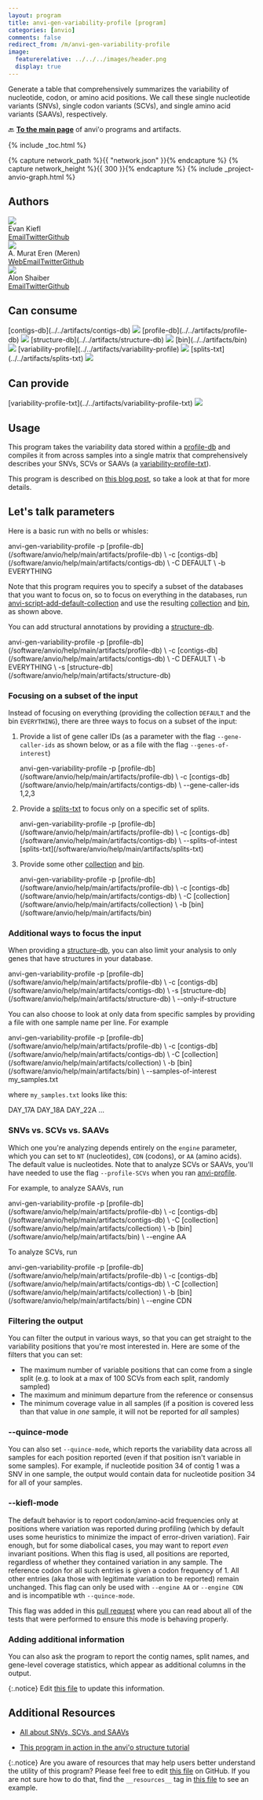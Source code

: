 ```yaml
---
layout: program
title: anvi-gen-variability-profile [program]
categories: [anvio]
comments: false
redirect_from: /m/anvi-gen-variability-profile
image:
  featurerelative: ../../../images/header.png
  display: true
---
```


Generate a table that comprehensively summarizes the variability of nucleotide, codon, or amino acid positions. We call these single nucleotide variants (SNVs), single codon variants (SCVs), and single amino acid variants (SAAVs), respectively.

🔙 **[To the main page](../../)** of anvi'o programs and artifacts.


{% include _toc.html %}
<div id="svg" class="subnetwork"></div>
{% capture network_path %}{{ "network.json" }}{% endcapture %}
{% capture network_height %}{{ 300 }}{% endcapture %}
{% include _project-anvio-graph.html %}


## Authors

<div class="page-author"><div class="page-author-info"><div class="page-person-photo"><img class="page-person-photo-img" src="../../images/authors/ekiefl.jpg" /></div><div class="page-person-info-box"><span class="page-author-name">Evan Kiefl</span><div class="page-author-social-box"><a href="mailto:kiefl.evan@gmail.com" class="person-social" target="_blank"><i class="fa fa-fw fa-envelope-square"></i>Email</a><a href="http://twitter.com/evankiefl" class="person-social" target="_blank"><i class="fa fa-fw fa-twitter-square"></i>Twitter</a><a href="http://github.com/ekiefl" class="person-social" target="_blank"><i class="fa fa-fw fa-github"></i>Github</a></div></div></div></div>

<div class="page-author"><div class="page-author-info"><div class="page-person-photo"><img class="page-person-photo-img" src="../../images/authors/meren.jpg" /></div><div class="page-person-info-box"><span class="page-author-name">A. Murat Eren (Meren)</span><div class="page-author-social-box"><a href="http://meren.org" class="person-social" target="_blank"><i class="fa fa-fw fa-home"></i>Web</a><a href="mailto:a.murat.eren@gmail.com" class="person-social" target="_blank"><i class="fa fa-fw fa-envelope-square"></i>Email</a><a href="http://twitter.com/merenbey" class="person-social" target="_blank"><i class="fa fa-fw fa-twitter-square"></i>Twitter</a><a href="http://github.com/meren" class="person-social" target="_blank"><i class="fa fa-fw fa-github"></i>Github</a></div></div></div></div>

<div class="page-author"><div class="page-author-info"><div class="page-person-photo"><img class="page-person-photo-img" src="../../images/authors/ShaiberAlon.jpg" /></div><div class="page-person-info-box"><span class="page-author-name">Alon Shaiber</span><div class="page-author-social-box"><a href="mailto:alon.shaiber@gmail.com" class="person-social" target="_blank"><i class="fa fa-fw fa-envelope-square"></i>Email</a><a href="http://twitter.com/alon_shaiber" class="person-social" target="_blank"><i class="fa fa-fw fa-twitter-square"></i>Twitter</a><a href="http://github.com/ShaiberAlon" class="person-social" target="_blank"><i class="fa fa-fw fa-github"></i>Github</a></div></div></div></div>



## Can consume


<p style="text-align: left" markdown="1"><span class="artifact-r">[contigs-db](../../artifacts/contigs-db) <img src="../../images/icons/DB.png" class="artifact-icon-mini" /></span> <span class="artifact-r">[profile-db](../../artifacts/profile-db) <img src="../../images/icons/DB.png" class="artifact-icon-mini" /></span> <span class="artifact-r">[structure-db](../../artifacts/structure-db) <img src="../../images/icons/DB.png" class="artifact-icon-mini" /></span> <span class="artifact-r">[bin](../../artifacts/bin) <img src="../../images/icons/BIN.png" class="artifact-icon-mini" /></span> <span class="artifact-r">[variability-profile](../../artifacts/variability-profile) <img src="../../images/icons/CONCEPT.png" class="artifact-icon-mini" /></span> <span class="artifact-r">[splits-txt](../../artifacts/splits-txt) <img src="../../images/icons/TXT.png" class="artifact-icon-mini" /></span></p>


## Can provide


<p style="text-align: left" markdown="1"><span class="artifact-p">[variability-profile-txt](../../artifacts/variability-profile-txt) <img src="../../images/icons/TXT.png" class="artifact-icon-mini" /></span></p>


## Usage



This program takes the variability data stored within a <span class="artifact-n">[profile-db](/software/anvio/help/main/artifacts/profile-db)</span> and compiles it from across samples into a single matrix that comprehensively describes your SNVs, SCVs or SAAVs (a <span class="artifact-n">[variability-profile-txt](/software/anvio/help/main/artifacts/variability-profile-txt)</span>).  

This program is described on [this blog post](http://merenlab.org/2015/07/20/analyzing-variability/#the-anvio-way), so take a look at that for more details. 

## Let's talk parameters 

Here is a basic run with no bells or whisles: 

<div class="codeblock" markdown="1">
anvi&#45;gen&#45;variability&#45;profile &#45;p <span class="artifact&#45;n">[profile&#45;db](/software/anvio/help/main/artifacts/profile&#45;db)</span> \
                             &#45;c <span class="artifact&#45;n">[contigs&#45;db](/software/anvio/help/main/artifacts/contigs&#45;db)</span> \ 
                             &#45;C DEFAULT \
                             &#45;b EVERYTHING
</div>

Note that this program requires you to specify a subset of the databases that you want to focus on, so to focus on everything in the databases, run <span class="artifact-p">[anvi-script-add-default-collection](/software/anvio/help/main/programs/anvi-script-add-default-collection)</span> and use the resulting <span class="artifact-n">[collection](/software/anvio/help/main/artifacts/collection)</span> and <span class="artifact-n">[bin](/software/anvio/help/main/artifacts/bin)</span>, as shown above. 

You can add structural annotations by providing a <span class="artifact-n">[structure-db](/software/anvio/help/main/artifacts/structure-db)</span>. 

<div class="codeblock" markdown="1">
anvi&#45;gen&#45;variability&#45;profile &#45;p <span class="artifact&#45;n">[profile&#45;db](/software/anvio/help/main/artifacts/profile&#45;db)</span> \
                             &#45;c <span class="artifact&#45;n">[contigs&#45;db](/software/anvio/help/main/artifacts/contigs&#45;db)</span> \
                             &#45;C DEFAULT \
                             &#45;b EVERYTHING \
                             &#45;s <span class="artifact&#45;n">[structure&#45;db](/software/anvio/help/main/artifacts/structure&#45;db)</span> 
</div>

### Focusing on a subset of the input 

Instead of focusing on everything (providing the collection `DEFAULT` and the bin `EVERYTHING`), there are three ways to focus on a subset of the input: 

1. Provide a list of gene caller IDs (as a parameter with the flag `--gene-caller-ids` as shown below, or as a file with the flag `--genes-of-interest`)

    <div class="codeblock" markdown="1">
    anvi&#45;gen&#45;variability&#45;profile &#45;p <span class="artifact&#45;n">[profile&#45;db](/software/anvio/help/main/artifacts/profile&#45;db)</span> \
                                 &#45;c <span class="artifact&#45;n">[contigs&#45;db](/software/anvio/help/main/artifacts/contigs&#45;db)</span> \
                                 &#45;&#45;gene&#45;caller&#45;ids 1,2,3
    </div>

2. Provide a <span class="artifact-n">[splits-txt](/software/anvio/help/main/artifacts/splits-txt)</span> to focus only on a specific set of splits. 

    <div class="codeblock" markdown="1">
    anvi&#45;gen&#45;variability&#45;profile &#45;p <span class="artifact&#45;n">[profile&#45;db](/software/anvio/help/main/artifacts/profile&#45;db)</span> \
                                 &#45;c <span class="artifact&#45;n">[contigs&#45;db](/software/anvio/help/main/artifacts/contigs&#45;db)</span> \
                                 &#45;&#45;splits&#45;of&#45;intest <span class="artifact&#45;n">[splits&#45;txt](/software/anvio/help/main/artifacts/splits&#45;txt)</span>
    </div>
    
3. Provide some other <span class="artifact-n">[collection](/software/anvio/help/main/artifacts/collection)</span> and <span class="artifact-n">[bin](/software/anvio/help/main/artifacts/bin)</span>. 

    <div class="codeblock" markdown="1">
    anvi&#45;gen&#45;variability&#45;profile &#45;p <span class="artifact&#45;n">[profile&#45;db](/software/anvio/help/main/artifacts/profile&#45;db)</span> \
                                 &#45;c <span class="artifact&#45;n">[contigs&#45;db](/software/anvio/help/main/artifacts/contigs&#45;db)</span> \ 
                                 &#45;C <span class="artifact&#45;n">[collection](/software/anvio/help/main/artifacts/collection)</span> \
                                 &#45;b <span class="artifact&#45;n">[bin](/software/anvio/help/main/artifacts/bin)</span>
    </div>

### Additional ways to focus the input 

When providing a <span class="artifact-n">[structure-db](/software/anvio/help/main/artifacts/structure-db)</span>, you can also limit your analysis to only genes that have structures in your database. 

<div class="codeblock" markdown="1">
anvi&#45;gen&#45;variability&#45;profile &#45;p <span class="artifact&#45;n">[profile&#45;db](/software/anvio/help/main/artifacts/profile&#45;db)</span> \
                             &#45;c <span class="artifact&#45;n">[contigs&#45;db](/software/anvio/help/main/artifacts/contigs&#45;db)</span> \
                             &#45;s <span class="artifact&#45;n">[structure&#45;db](/software/anvio/help/main/artifacts/structure&#45;db)</span> \
                             &#45;&#45;only&#45;if&#45;structure
</div>

You can also choose to look at only data from specific samples by providing a file with one sample name per line. For example

<div class="codeblock" markdown="1">
anvi&#45;gen&#45;variability&#45;profile &#45;p <span class="artifact&#45;n">[profile&#45;db](/software/anvio/help/main/artifacts/profile&#45;db)</span> \
                             &#45;c <span class="artifact&#45;n">[contigs&#45;db](/software/anvio/help/main/artifacts/contigs&#45;db)</span> \
                             &#45;C <span class="artifact&#45;n">[collection](/software/anvio/help/main/artifacts/collection)</span> \
                             &#45;b <span class="artifact&#45;n">[bin](/software/anvio/help/main/artifacts/bin)</span> \
                             &#45;&#45;samples&#45;of&#45;interest my_samples.txt
</div>

where `my_samples.txt` looks like this:

<div class="codeblock" markdown="1">
DAY_17A
DAY_18A
DAY_22A
...
</div>

### SNVs vs. SCVs vs. SAAVs 

Which one you're analyzing depends entirely on the `engine` parameter, which you can set to `NT` (nucleotides), `CDN` (codons), or `AA` (amino acids). The default value is nucleotides. Note that to analyze SCVs or SAAVs, you'll have needed to use the flag `--profile-SCVs` when you ran <span class="artifact-p">[anvi-profile](/software/anvio/help/main/programs/anvi-profile)</span>.

For example, to analyze SAAVs, run

<div class="codeblock" markdown="1">
anvi&#45;gen&#45;variability&#45;profile &#45;p <span class="artifact&#45;n">[profile&#45;db](/software/anvio/help/main/artifacts/profile&#45;db)</span> \
                             &#45;c <span class="artifact&#45;n">[contigs&#45;db](/software/anvio/help/main/artifacts/contigs&#45;db)</span> \
                             &#45;C <span class="artifact&#45;n">[collection](/software/anvio/help/main/artifacts/collection)</span> \
                             &#45;b <span class="artifact&#45;n">[bin](/software/anvio/help/main/artifacts/bin)</span> \
                             &#45;&#45;engine AA
</div>

To analyze SCVs, run

<div class="codeblock" markdown="1">
anvi&#45;gen&#45;variability&#45;profile &#45;p <span class="artifact&#45;n">[profile&#45;db](/software/anvio/help/main/artifacts/profile&#45;db)</span> \
                             &#45;c <span class="artifact&#45;n">[contigs&#45;db](/software/anvio/help/main/artifacts/contigs&#45;db)</span> \
                             &#45;C <span class="artifact&#45;n">[collection](/software/anvio/help/main/artifacts/collection)</span> \
                             &#45;b <span class="artifact&#45;n">[bin](/software/anvio/help/main/artifacts/bin)</span> \
                             &#45;&#45;engine CDN
</div>

### Filtering the output 

You can filter the output in various ways, so that you can get straight to the variability positions that you're most interested in. Here are some of the filters that you can set:

* The maximum number of variable positions that can come from a single split (e.g. to look at a max of 100 SCVs from each split, randomly sampled)
* The maximum and minimum departure from the reference or consensus
* The minimum coverage value in all samples (if a position is covered less than that value in _one_ sample, it will not be reported for _all_ samples)


### --quince-mode

You can also set `--quince-mode`, which reports the variability data across all samples for each position reported (even if that position isn't variable in some samples). For example, if nucleotide position 34 of contig 1 was a SNV in one sample, the output would contain data for nucleotide position 34 for all of your samples. 

### --kiefl-mode

The default behavior is to report codon/amino-acid frequencies only at positions where variation was reported during profiling (which by default uses some heuristics to minimize the impact of error-driven variation). Fair enough, but for some diabolical cases, you may want to report _even_ invariant positions. When this flag is used, all positions are reported, regardless of whether they contained variation in any sample. The reference codon for all such entries is given a codon frequency of 1. All other entries (aka those with legitimate variation to be reported) remain unchanged. This flag can only be used with `--engine AA` or `--engine CDN` and is incompatible wth `--quince-mode`.

This flag was added in this [pull request](https://github.com/merenlab/anvio/pull/1794) where you can read about all of the tests that were performed to ensure this mode is behaving properly.

### Adding additional information

You can also ask the program to report the contig names, split names, and gene-level coverage statistics, which appear as additional columns in the output.




{:.notice}
Edit [this file](https://github.com/merenlab/anvio/tree/master/anvio/docs/programs/anvi-gen-variability-profile.md) to update this information.


## Additional Resources


* [All about SNVs, SCVs, and SAAVs](http://merenlab.org/2015/07/20/analyzing-variability/)

* [This program in action in the anvi&#x27;o structure tutorial](http://merenlab.org/2018/09/04/getting-started-with-anvio-structure/#supplying-anvi-display-structure-with-sequence-variability)


{:.notice}
Are you aware of resources that may help users better understand the utility of this program? Please feel free to edit [this file](https://github.com/merenlab/anvio/tree/master/bin/anvi-gen-variability-profile) on GitHub. If you are not sure how to do that, find the `__resources__` tag in [this file](https://github.com/merenlab/anvio/blob/master/bin/anvi-interactive) to see an example.
